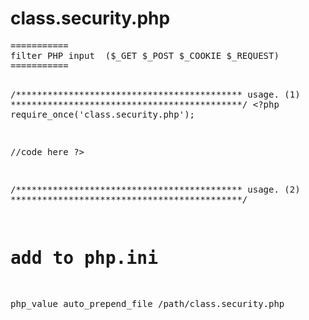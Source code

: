 <h1>class.security.php</h1>
<pre>
===========
filter PHP input  ($_GET $_POST $_COOKIE $_REQUEST)
===========


/*******************************************
usage. (1)
********************************************/
&lt;?php
require_once('class.security.php');

//code here
?&gt;



/*******************************************
usage. (2)
********************************************/
# add to php.ini
php_value auto_prepend_file /path/class.security.php
</pre>

